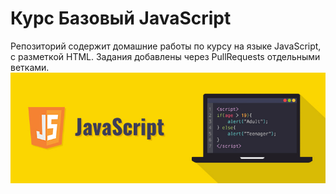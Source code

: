 # Курс Базовый JavaScript

Репозиторий содержит домашние работы по курсу на языке JavaScript, с разметкой HTML.
Задания добавлены через PullRequests отдельными ветками.
![JavaScript](JS.jpg)